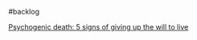 #backlog 

[Psychogenic death: 5 signs of giving up the will to live](https://ideapod.com/you-can-die-simply-by-giving-up-the-will-to-live-suggests-new-research/)

